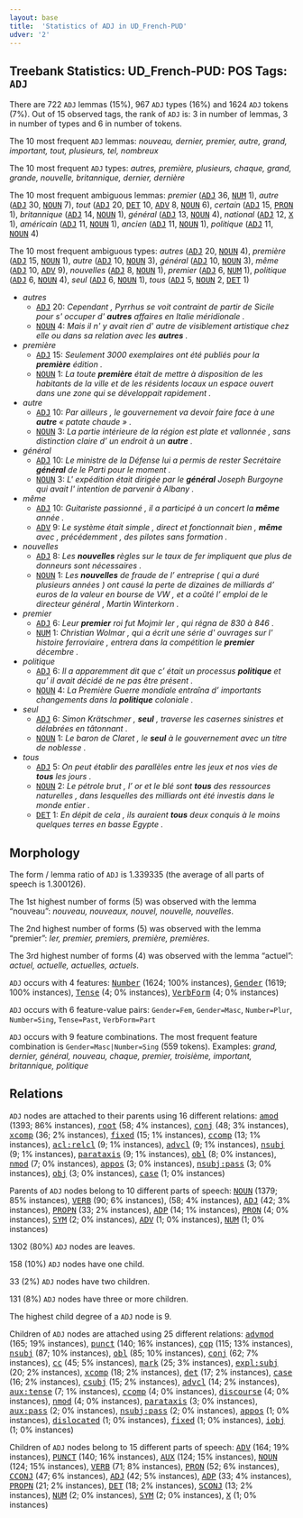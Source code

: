 ```yaml
---
layout: base
title:  'Statistics of ADJ in UD_French-PUD'
udver: '2'
---
```


## Treebank Statistics: UD_French-PUD: POS Tags: `ADJ`

There are 722 `ADJ` lemmas (15%), 967 `ADJ` types (16%) and 1624 `ADJ` tokens (7%).
Out of 15 observed tags, the rank of `ADJ` is: 3 in number of lemmas, 3 in number of types and 6 in number of tokens.

The 10 most frequent `ADJ` lemmas: <em>nouveau, dernier, premier, autre, grand, important, tout, plusieurs, tel, nombreux</em>

The 10 most frequent `ADJ` types:  <em>autres, première, plusieurs, chaque, grand, grande, nouvelle, britannique, dernier, dernière</em>

The 10 most frequent ambiguous lemmas: <em>premier</em> (<tt><a href="fr_pud-pos-ADJ.html">ADJ</a></tt> 36, <tt><a href="fr_pud-pos-NUM.html">NUM</a></tt> 1), <em>autre</em> (<tt><a href="fr_pud-pos-ADJ.html">ADJ</a></tt> 30, <tt><a href="fr_pud-pos-NOUN.html">NOUN</a></tt> 7), <em>tout</em> (<tt><a href="fr_pud-pos-ADJ.html">ADJ</a></tt> 20, <tt><a href="fr_pud-pos-DET.html">DET</a></tt> 10, <tt><a href="fr_pud-pos-ADV.html">ADV</a></tt> 8, <tt><a href="fr_pud-pos-NOUN.html">NOUN</a></tt> 6), <em>certain</em> (<tt><a href="fr_pud-pos-ADJ.html">ADJ</a></tt> 15, <tt><a href="fr_pud-pos-PRON.html">PRON</a></tt> 1), <em>britannique</em> (<tt><a href="fr_pud-pos-ADJ.html">ADJ</a></tt> 14, <tt><a href="fr_pud-pos-NOUN.html">NOUN</a></tt> 1), <em>général</em> (<tt><a href="fr_pud-pos-ADJ.html">ADJ</a></tt> 13, <tt><a href="fr_pud-pos-NOUN.html">NOUN</a></tt> 4), <em>national</em> (<tt><a href="fr_pud-pos-ADJ.html">ADJ</a></tt> 12, <tt><a href="fr_pud-pos-X.html">X</a></tt> 1), <em>américain</em> (<tt><a href="fr_pud-pos-ADJ.html">ADJ</a></tt> 11, <tt><a href="fr_pud-pos-NOUN.html">NOUN</a></tt> 1), <em>ancien</em> (<tt><a href="fr_pud-pos-ADJ.html">ADJ</a></tt> 11, <tt><a href="fr_pud-pos-NOUN.html">NOUN</a></tt> 1), <em>politique</em> (<tt><a href="fr_pud-pos-ADJ.html">ADJ</a></tt> 11, <tt><a href="fr_pud-pos-NOUN.html">NOUN</a></tt> 4)

The 10 most frequent ambiguous types:  <em>autres</em> (<tt><a href="fr_pud-pos-ADJ.html">ADJ</a></tt> 20, <tt><a href="fr_pud-pos-NOUN.html">NOUN</a></tt> 4), <em>première</em> (<tt><a href="fr_pud-pos-ADJ.html">ADJ</a></tt> 15, <tt><a href="fr_pud-pos-NOUN.html">NOUN</a></tt> 1), <em>autre</em> (<tt><a href="fr_pud-pos-ADJ.html">ADJ</a></tt> 10, <tt><a href="fr_pud-pos-NOUN.html">NOUN</a></tt> 3), <em>général</em> (<tt><a href="fr_pud-pos-ADJ.html">ADJ</a></tt> 10, <tt><a href="fr_pud-pos-NOUN.html">NOUN</a></tt> 3), <em>même</em> (<tt><a href="fr_pud-pos-ADJ.html">ADJ</a></tt> 10, <tt><a href="fr_pud-pos-ADV.html">ADV</a></tt> 9), <em>nouvelles</em> (<tt><a href="fr_pud-pos-ADJ.html">ADJ</a></tt> 8, <tt><a href="fr_pud-pos-NOUN.html">NOUN</a></tt> 1), <em>premier</em> (<tt><a href="fr_pud-pos-ADJ.html">ADJ</a></tt> 6, <tt><a href="fr_pud-pos-NUM.html">NUM</a></tt> 1), <em>politique</em> (<tt><a href="fr_pud-pos-ADJ.html">ADJ</a></tt> 6, <tt><a href="fr_pud-pos-NOUN.html">NOUN</a></tt> 4), <em>seul</em> (<tt><a href="fr_pud-pos-ADJ.html">ADJ</a></tt> 6, <tt><a href="fr_pud-pos-NOUN.html">NOUN</a></tt> 1), <em>tous</em> (<tt><a href="fr_pud-pos-ADJ.html">ADJ</a></tt> 5, <tt><a href="fr_pud-pos-NOUN.html">NOUN</a></tt> 2, <tt><a href="fr_pud-pos-DET.html">DET</a></tt> 1)


* <em>autres</em>
  * <tt><a href="fr_pud-pos-ADJ.html">ADJ</a></tt> 20: <em>Cependant , Pyrrhus se voit contraint de partir de Sicile pour s' occuper d' <b>autres</b> affaires en Italie méridionale .</em>
  * <tt><a href="fr_pud-pos-NOUN.html">NOUN</a></tt> 4: <em>Mais il n' y avait rien d' autre de visiblement artistique chez elle ou dans sa relation avec les <b>autres</b> .</em>
* <em>première</em>
  * <tt><a href="fr_pud-pos-ADJ.html">ADJ</a></tt> 15: <em>Seulement 3000 exemplaires ont été publiés pour la <b>première</b> édition .</em>
  * <tt><a href="fr_pud-pos-NOUN.html">NOUN</a></tt> 1: <em>La toute <b>première</b> était de mettre à disposition de les habitants de la ville et de les résidents locaux un espace ouvert dans une zone qui se développait rapidement .</em>
* <em>autre</em>
  * <tt><a href="fr_pud-pos-ADJ.html">ADJ</a></tt> 10: <em>Par ailleurs , le gouvernement va devoir faire face à une <b>autre</b> « patate chaude » .</em>
  * <tt><a href="fr_pud-pos-NOUN.html">NOUN</a></tt> 3: <em>La partie intérieure de la région est plate et vallonnée , sans distinction claire d’ un endroit à un <b>autre</b> .</em>
* <em>général</em>
  * <tt><a href="fr_pud-pos-ADJ.html">ADJ</a></tt> 10: <em>Le ministre de la Défense lui a permis de rester Secrétaire <b>général</b> de le Parti pour le moment .</em>
  * <tt><a href="fr_pud-pos-NOUN.html">NOUN</a></tt> 3: <em>L' expédition était dirigée par le <b>général</b> Joseph Burgoyne qui avait l' intention de parvenir à Albany .</em>
* <em>même</em>
  * <tt><a href="fr_pud-pos-ADJ.html">ADJ</a></tt> 10: <em>Guitariste passionné , il a participé à un concert la <b>même</b> année .</em>
  * <tt><a href="fr_pud-pos-ADV.html">ADV</a></tt> 9: <em>Le système était simple , direct et fonctionnait bien , <b>même</b> avec , précédemment , des pilotes sans formation .</em>
* <em>nouvelles</em>
  * <tt><a href="fr_pud-pos-ADJ.html">ADJ</a></tt> 8: <em>Les <b>nouvelles</b> règles sur le taux de fer impliquent que plus de donneurs sont nécessaires .</em>
  * <tt><a href="fr_pud-pos-NOUN.html">NOUN</a></tt> 1: <em>Les <b>nouvelles</b> de fraude de l’ entreprise ( qui a duré plusieurs années ) ont causé la perte de dizaines de milliards d’ euros de la valeur en bourse de VW , et a coûté l’ emploi de le directeur général , Martin Winterkorn .</em>
* <em>premier</em>
  * <tt><a href="fr_pud-pos-ADJ.html">ADJ</a></tt> 6: <em>Leur <b>premier</b> roi fut Mojmír Ier , qui régna de 830 à 846 .</em>
  * <tt><a href="fr_pud-pos-NUM.html">NUM</a></tt> 1: <em>Christian Wolmar , qui a écrit une série d' ouvrages sur l' histoire ferroviaire , entrera dans la compétition le <b>premier</b> décembre .</em>
* <em>politique</em>
  * <tt><a href="fr_pud-pos-ADJ.html">ADJ</a></tt> 6: <em>Il a apparemment dit que c’ était un processus <b>politique</b> et qu’ il avait décidé de ne pas être présent .</em>
  * <tt><a href="fr_pud-pos-NOUN.html">NOUN</a></tt> 4: <em>La Première Guerre mondiale entraîna d’ importants changements dans la <b>politique</b> coloniale .</em>
* <em>seul</em>
  * <tt><a href="fr_pud-pos-ADJ.html">ADJ</a></tt> 6: <em>Simon Krätschmer , <b>seul</b> , traverse les casernes sinistres et délabrées en tâtonnant .</em>
  * <tt><a href="fr_pud-pos-NOUN.html">NOUN</a></tt> 1: <em>Le baron de Claret , le <b>seul</b> à le gouvernement avec un titre de noblesse .</em>
* <em>tous</em>
  * <tt><a href="fr_pud-pos-ADJ.html">ADJ</a></tt> 5: <em>On peut établir des parallèles entre les jeux et nos vies de <b>tous</b> les jours .</em>
  * <tt><a href="fr_pud-pos-NOUN.html">NOUN</a></tt> 2: <em>Le pétrole brut , l’ or et le blé sont <b>tous</b> des ressources naturelles , dans lesquelles des milliards ont été investis dans le monde entier .</em>
  * <tt><a href="fr_pud-pos-DET.html">DET</a></tt> 1: <em>En dépit de cela , ils auraient <b>tous</b> deux conquis à le moins quelques terres en basse Egypte .</em>

## Morphology

The form / lemma ratio of `ADJ` is 1.339335 (the average of all parts of speech is 1.300126).

The 1st highest number of forms (5) was observed with the lemma “nouveau”: <em>nouveau, nouveaux, nouvel, nouvelle, nouvelles</em>.

The 2nd highest number of forms (5) was observed with the lemma “premier”: <em>Ier, premier, premiers, première, premières</em>.

The 3rd highest number of forms (4) was observed with the lemma “actuel”: <em>actuel, actuelle, actuelles, actuels</em>.

`ADJ` occurs with 4 features: <tt><a href="fr_pud-feat-Number.html">Number</a></tt> (1624; 100% instances), <tt><a href="fr_pud-feat-Gender.html">Gender</a></tt> (1619; 100% instances), <tt><a href="fr_pud-feat-Tense.html">Tense</a></tt> (4; 0% instances), <tt><a href="fr_pud-feat-VerbForm.html">VerbForm</a></tt> (4; 0% instances)

`ADJ` occurs with 6 feature-value pairs: `Gender=Fem`, `Gender=Masc`, `Number=Plur`, `Number=Sing`, `Tense=Past`, `VerbForm=Part`

`ADJ` occurs with 9 feature combinations.
The most frequent feature combination is `Gender=Masc|Number=Sing` (559 tokens).
Examples: <em>grand, dernier, général, nouveau, chaque, premier, troisième, important, britannique, politique</em>


## Relations

`ADJ` nodes are attached to their parents using 16 different relations: <tt><a href="fr_pud-dep-amod.html">amod</a></tt> (1393; 86% instances), <tt><a href="fr_pud-dep-root.html">root</a></tt> (58; 4% instances), <tt><a href="fr_pud-dep-conj.html">conj</a></tt> (48; 3% instances), <tt><a href="fr_pud-dep-xcomp.html">xcomp</a></tt> (36; 2% instances), <tt><a href="fr_pud-dep-fixed.html">fixed</a></tt> (15; 1% instances), <tt><a href="fr_pud-dep-ccomp.html">ccomp</a></tt> (13; 1% instances), <tt><a href="fr_pud-dep-acl-relcl.html">acl:relcl</a></tt> (9; 1% instances), <tt><a href="fr_pud-dep-advcl.html">advcl</a></tt> (9; 1% instances), <tt><a href="fr_pud-dep-nsubj.html">nsubj</a></tt> (9; 1% instances), <tt><a href="fr_pud-dep-parataxis.html">parataxis</a></tt> (9; 1% instances), <tt><a href="fr_pud-dep-obl.html">obl</a></tt> (8; 0% instances), <tt><a href="fr_pud-dep-nmod.html">nmod</a></tt> (7; 0% instances), <tt><a href="fr_pud-dep-appos.html">appos</a></tt> (3; 0% instances), <tt><a href="fr_pud-dep-nsubj-pass.html">nsubj:pass</a></tt> (3; 0% instances), <tt><a href="fr_pud-dep-obj.html">obj</a></tt> (3; 0% instances), <tt><a href="fr_pud-dep-case.html">case</a></tt> (1; 0% instances)

Parents of `ADJ` nodes belong to 10 different parts of speech: <tt><a href="fr_pud-pos-NOUN.html">NOUN</a></tt> (1379; 85% instances), <tt><a href="fr_pud-pos-VERB.html">VERB</a></tt> (90; 6% instances),  (58; 4% instances), <tt><a href="fr_pud-pos-ADJ.html">ADJ</a></tt> (42; 3% instances), <tt><a href="fr_pud-pos-PROPN.html">PROPN</a></tt> (33; 2% instances), <tt><a href="fr_pud-pos-ADP.html">ADP</a></tt> (14; 1% instances), <tt><a href="fr_pud-pos-PRON.html">PRON</a></tt> (4; 0% instances), <tt><a href="fr_pud-pos-SYM.html">SYM</a></tt> (2; 0% instances), <tt><a href="fr_pud-pos-ADV.html">ADV</a></tt> (1; 0% instances), <tt><a href="fr_pud-pos-NUM.html">NUM</a></tt> (1; 0% instances)

1302 (80%) `ADJ` nodes are leaves.

158 (10%) `ADJ` nodes have one child.

33 (2%) `ADJ` nodes have two children.

131 (8%) `ADJ` nodes have three or more children.

The highest child degree of a `ADJ` node is 9.

Children of `ADJ` nodes are attached using 25 different relations: <tt><a href="fr_pud-dep-advmod.html">advmod</a></tt> (165; 19% instances), <tt><a href="fr_pud-dep-punct.html">punct</a></tt> (140; 16% instances), <tt><a href="fr_pud-dep-cop.html">cop</a></tt> (115; 13% instances), <tt><a href="fr_pud-dep-nsubj.html">nsubj</a></tt> (87; 10% instances), <tt><a href="fr_pud-dep-obl.html">obl</a></tt> (85; 10% instances), <tt><a href="fr_pud-dep-conj.html">conj</a></tt> (62; 7% instances), <tt><a href="fr_pud-dep-cc.html">cc</a></tt> (45; 5% instances), <tt><a href="fr_pud-dep-mark.html">mark</a></tt> (25; 3% instances), <tt><a href="fr_pud-dep-expl-subj.html">expl:subj</a></tt> (20; 2% instances), <tt><a href="fr_pud-dep-xcomp.html">xcomp</a></tt> (18; 2% instances), <tt><a href="fr_pud-dep-det.html">det</a></tt> (17; 2% instances), <tt><a href="fr_pud-dep-case.html">case</a></tt> (16; 2% instances), <tt><a href="fr_pud-dep-csubj.html">csubj</a></tt> (15; 2% instances), <tt><a href="fr_pud-dep-advcl.html">advcl</a></tt> (14; 2% instances), <tt><a href="fr_pud-dep-aux-tense.html">aux:tense</a></tt> (7; 1% instances), <tt><a href="fr_pud-dep-ccomp.html">ccomp</a></tt> (4; 0% instances), <tt><a href="fr_pud-dep-discourse.html">discourse</a></tt> (4; 0% instances), <tt><a href="fr_pud-dep-nmod.html">nmod</a></tt> (4; 0% instances), <tt><a href="fr_pud-dep-parataxis.html">parataxis</a></tt> (3; 0% instances), <tt><a href="fr_pud-dep-aux-pass.html">aux:pass</a></tt> (2; 0% instances), <tt><a href="fr_pud-dep-nsubj-pass.html">nsubj:pass</a></tt> (2; 0% instances), <tt><a href="fr_pud-dep-appos.html">appos</a></tt> (1; 0% instances), <tt><a href="fr_pud-dep-dislocated.html">dislocated</a></tt> (1; 0% instances), <tt><a href="fr_pud-dep-fixed.html">fixed</a></tt> (1; 0% instances), <tt><a href="fr_pud-dep-iobj.html">iobj</a></tt> (1; 0% instances)

Children of `ADJ` nodes belong to 15 different parts of speech: <tt><a href="fr_pud-pos-ADV.html">ADV</a></tt> (164; 19% instances), <tt><a href="fr_pud-pos-PUNCT.html">PUNCT</a></tt> (140; 16% instances), <tt><a href="fr_pud-pos-AUX.html">AUX</a></tt> (124; 15% instances), <tt><a href="fr_pud-pos-NOUN.html">NOUN</a></tt> (124; 15% instances), <tt><a href="fr_pud-pos-VERB.html">VERB</a></tt> (71; 8% instances), <tt><a href="fr_pud-pos-PRON.html">PRON</a></tt> (52; 6% instances), <tt><a href="fr_pud-pos-CCONJ.html">CCONJ</a></tt> (47; 6% instances), <tt><a href="fr_pud-pos-ADJ.html">ADJ</a></tt> (42; 5% instances), <tt><a href="fr_pud-pos-ADP.html">ADP</a></tt> (33; 4% instances), <tt><a href="fr_pud-pos-PROPN.html">PROPN</a></tt> (21; 2% instances), <tt><a href="fr_pud-pos-DET.html">DET</a></tt> (18; 2% instances), <tt><a href="fr_pud-pos-SCONJ.html">SCONJ</a></tt> (13; 2% instances), <tt><a href="fr_pud-pos-NUM.html">NUM</a></tt> (2; 0% instances), <tt><a href="fr_pud-pos-SYM.html">SYM</a></tt> (2; 0% instances), <tt><a href="fr_pud-pos-X.html">X</a></tt> (1; 0% instances)

